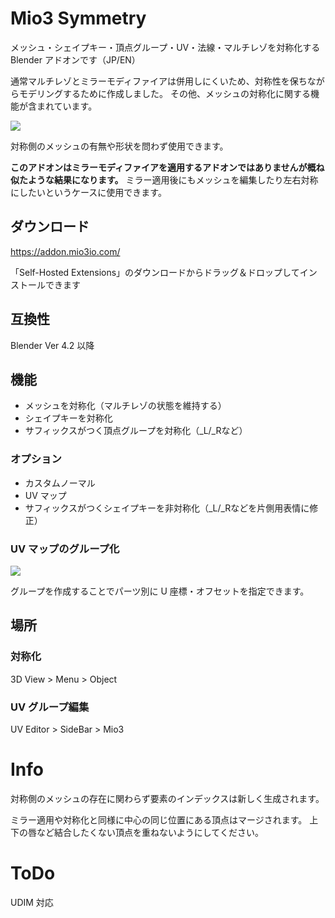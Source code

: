 # Mio3 Symmetry

メッシュ・シェイプキー・頂点グループ・UV・法線・マルチレゾを対称化する Blender アドオンです（JP/EN）

通常マルチレゾとミラーモディファイアは併用しにくいため、対称性を保ちながらモデリングするために作成しました。
その他、メッシュの対称化に関する機能が含まれています。

![](https://raw.githubusercontent.com/mio3io/resources/Mio3QuickSymm/mio3symmetry_multires_20240629.png)

対称側のメッシュの有無や形状を問わず使用できます。

**このアドオンはミラーモディファイアを適用するアドオンではありませんが概ね似たような結果になります。**
ミラー適用後にもメッシュを編集したり左右対称にしたいというケースに使用できます。

## ダウンロード

https://addon.mio3io.com/

「Self-Hosted Extensions」のダウンロードからドラッグ＆ドロップしてインストールできます

## 互換性

Blender Ver 4.2 以降

## 機能

-   メッシュを対称化（マルチレゾの状態を維持する）
-   シェイプキーを対称化
-   サフィックスがつく頂点グループを対称化（_L/_Rなど）

### オプション

-   カスタムノーマル
-   UV マップ
-   サフィックスがつくシェイプキーを非対称化（_L/_Rなどを片側用表情に修正）

### UV マップのグループ化

![](https://raw.githubusercontent.com/mio3io/resources/Mio3QuickSymm/mio3symmetry_groups_20240629.png)

グループを作成することでパーツ別に U 座標・オフセットを指定できます。

## 場所

### 対称化

3D View > Menu > Object

### UV グループ編集

UV Editor > SideBar > Mio3

# Info

対称側のメッシュの存在に関わらず要素のインデックスは新しく生成されます。

ミラー適用や対称化と同様に中心の同じ位置にある頂点はマージされます。
上下の唇など結合したくない頂点を重ねないようにしてください。

# ToDo

UDIM 対応
